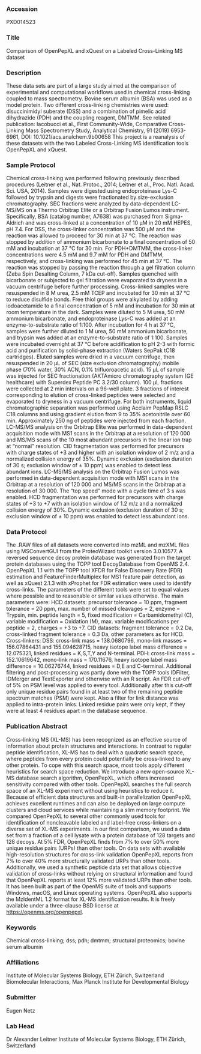 ### Accession
PXD014523

### Title
Comparison of OpenPepXL and xQuest on a Labeled Cross-Linking MS dataset

### Description
These data sets are part of a large study aimed at the comparison of experimental and computational workflows used in chemical cross-linking coupled to mass spectrometry. Bovine serum albumin (BSA) was used as a model protein. Two different cross-linking chemistries were used: disuccinimidyl suberate (DSS) and a combination of pimelic acid dihydrazide (PDH) and the coupling reagent, DMTMM. See related publication: Iacobucci et al., First Community-Wide, Comparative Cross-Linking Mass Spectrometry Study, Analytical Chemistry, 91 (2019) 6953-6961, DOI: 10.1021/acs.analchem.9b00658 This project is a reanalysis of these datasets with the two Labeled Cross-Linking MS identification tools OpenPepXL and xQuest.

### Sample Protocol
Chemical cross-linking was performed following previously described procedures (Leitner et al., Nat. Protoc., 2014; Leitner et al., Proc. Natl. Acad. Sci. USA, 2014). Samples were digested using endoproteinase Lys-C followed by trypsin and digests were fractionated by size-exclusion chromatography. SEC fractions were analyzed by data-dependent LC-MS/MS on a Thermo Orbitrap Elite or a Orbitrap Fusion Lumos instrument. Specifically, BSA (catalog number, A7638) was purchased from Sigma-Aldrich and was cross-linked at a concentration of 10 μM in 20 mM HEPES, pH 7.4. For DSS, the cross-linker concentration was 500 μM and the reaction was allowed to proceed for 30 min at 37 °C. The reaction was stopped by addition of ammonium bicarbonate to a final concentration of 50 mM and incubation at 37 °C for 30 min. For PDH+DMTMM, the cross-linker concentrations were 4.5 mM and 9.7 mM for PDH and DMTMM, respectively, and cross-linking was performed for 45 min at 37 °C. The reaction was stopped by passing the reaction through a gel filtration column (Zeba Spin Desalting Column, 7 kDa cut-off). Samples quenched with bicarbonate or subjected to gel filtration were evaporated to dryness in a vacuum centrifuge before further processing. Cross-linked samples were resuspended in 8 M urea, 2.5 mM TCEP and incubated for 30 min at 37 °C to reduce disulfide bonds. Free thiol groups were alkylated by adding iodoacetamide to a final concentration of 5 mM and incubation for 30 min at room temperature in the dark. Samples were diluted to 5 M urea, 50 mM ammonium bicarbonate, and endoproteinase Lys-C was added at an enzyme-to-substrate ratio of 1:100. After incubation for 4 h at 37 °C, samples were further diluted to 1 M urea, 50 mM ammonium bicarbonate, and trypsin was added at an enzyme-to-substrate ratio of 1:100. Samples were incubated overnight at 37 °C before acidification to pH 2-3 with formic acid and purification by solid-phase extraction (Waters SepPak tC18 cartridges).  Eluted samples were dried in a vacuum centrifuge, then resuspended in 20 μL of SEC (size exclusion chromatography) mobile phase (70% water, 30% ACN, 0.1% trifluoroacetic acid). 15 μL of sample was injected for SEC fractionation (AKTAmicro chromatography system (GE healthcare) with Superdex Peptide PC 3.2/30 column). 100 μL fractions were collected at 2 min intervals on a 96-well plate. 3 fractions of interest corresponding to elution of cross-linked peptides were selected and evaporated to dryness in a vacuum centrifuge.  For both instruments, liquid chromatographic separation was performed using Acclaim PepMap RSLC C18 columns and using gradient elution from 9 to 35% acetonitrile over 60 min. Approximately 250 ng of peptides were injected from each fraction. LC-MS/MS analysis on the Orbitrap Elite was performed in data-dependent acquisition mode with MS1 scans in the Orbitrap at a resolution of 120 000 and MS/MS scans of the 10 most abundant precursors in the linear ion trap at “normal” resolution. CID fragmentation was performed for precursors with charge states of +3 and higher with an isolation window of 2 m/z and a normalized collision energy of 35%. Dynamic exclusion (exclusion duration of 30 s; exclusion window of ± 10 ppm) was enabled to detect less abundant ions. LC-MS/MS analysis on the Orbitrap Fusion Lumos was performed in data-dependent acquisition mode with MS1 scans in the Orbitrap at a resolution of 120 000 and MS/MS scans in the Orbitrap at a resolution of 30 000. The “top speed” mode with a cycle time of 3 s was enabled. HCD fragmentation was performed for precursors with charge states of +3 to +7 with an isolation window of 1.2 m/z and a normalized collision energy of 30%. Dynamic exclusion (exclusion duration of 30 s; exclusion window of ± 10 ppm) was enabled to detect less abundant ions.

### Data Protocol
The .RAW files of all datasets were converted into mzML and mzXML files using MSConvertGUI from the ProteoWizard toolkit version 3.0.10577. A reversed sequence decoy protein database was generated from the target protein databases using the TOPP tool DecoyDatabase from OpenMS 2.4. OpenPepXL 1.1 with the TOPP tool XFDR for False Discovery Rate (FDR) estimation and FeatureFinderMultiplex for MS1 feature pair detection, as well as xQuest 2.1.3 with xProphet for FDR estimation were used to identify cross-links. The parameters of the different tools were set to equal values where possible and to reasonable or similar values otherwise. The main parameters were: HCD datasets: precursor tolerance = 10 ppm, fragment tolerance = 20 ppm, max. number of missed cleavages = 2, enzyme = Trypsin, min. peptide length = 5, fixed modification = Carbamidomethyl (C), variable modification = Oxidation (M), max. variable modifications per peptide = 2, charges = +3 to +7. CID datasets: fragment tolerance = 0.2 Da, cross-linked fragment tolerance = 0.3 Da, other parameters as for HCD. Cross-linkers: DSS: cross-link mass = 138.0680796, mono-link masses = 156.07864431 and 155.094628715, heavy isotope label mass difference = 12.075321, linked residues = K,S,T,Y and N-terminal. PDH: cross-link mass = 152.10619642, mono-link mass = 170.11676, heavy isotope label mass difference = 10.06276744, linked residues = D,E and C-terminal. Additional filtering and post-processing was partly done with the TOPP tools IDFilter, IDMerger and TextExporter and otherwise with an R script. An FDR cut-off of 5% on PSM level was applied to every tool. Additionally after this cut-off only unique residue pairs found in at least two of the remaining peptide spectrum matches (PSM) were kept. Also a filter for link distance was applied to intra-protein links. Linked residue pairs were only kept, if they were at least 4 residues apart in the database sequence.

### Publication Abstract
Cross-linking MS (XL-MS) has been recognized as an effective source of information about protein structures and interactions. In contrast to regular peptide identification, XL-MS has to deal with a quadratic search space, where peptides from every protein could potentially be cross-linked to any other protein. To cope with this search space, most tools apply different heuristics for search space reduction. We introduce a new open-source XL-MS database search algorithm, OpenPepXL, which offers increased sensitivity compared with other tools. OpenPepXL searches the full search space of an XL-MS experiment without using heuristics to reduce it. Because of efficient data structures and built-in parallelization OpenPepXL achieves excellent runtimes and can also be deployed on large compute clusters and cloud services while maintaining a slim memory footprint. We compared OpenPepXL to several other commonly used tools for identification of noncleavable labeled and label-free cross-linkers on a diverse set of XL-MS experiments. In our first comparison, we used a data set from a fraction of a cell lysate with a protein database of 128 targets and 128 decoys. At 5% FDR, OpenPepXL finds from 7% to over 50% more unique residue pairs (URPs) than other tools. On data sets with available high-resolution structures for cross-link validation OpenPepXL reports from 7% to over 40% more structurally validated URPs than other tools. Additionally, we used a synthetic peptide data set that allows objective validation of cross-links without relying on structural information and found that OpenPepXL reports at least 12% more validated URPs than other tools. It has been built as part of the OpenMS suite of tools and supports Windows, macOS, and Linux operating systems. OpenPepXL also supports the MzIdentML 1.2 format for XL-MS identification results. It is freely available under a three-clause BSD license at https://openms.org/openpepxl.

### Keywords
Chemical cross-linking; dss; pdh; dmtmm; structural proteomics; bovine serum albumin

### Affiliations
Institute of Molecular Systems Biology, ETH Zürich, Switzerland
Biomolecular Interactions, Max Planck Institute for Developmental Biology

### Submitter
Eugen Netz

### Lab Head
Dr Alexander Leitner
Institute of Molecular Systems Biology, ETH Zürich, Switzerland


